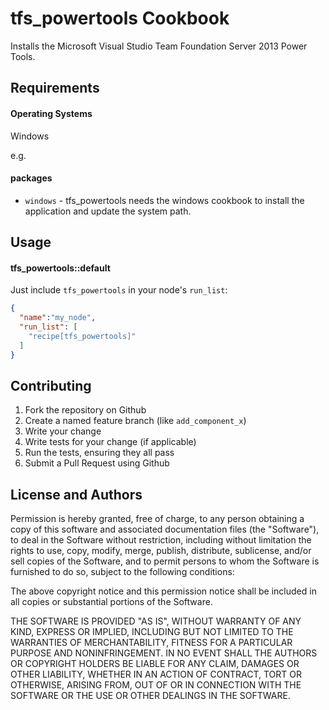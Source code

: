 tfs_powertools Cookbook
=======================
Installs the Microsoft Visual Studio Team Foundation Server 2013 Power Tools.

Requirements
------------
#### Operating Systems
Windows

e.g.
#### packages
- `windows` - tfs_powertools needs the windows cookbook to install the application and update the system path.

Usage
-----
#### tfs_powertools::default
Just include `tfs_powertools` in your node's `run_list`:

```json
{
  "name":"my_node",
  "run_list": [
    "recipe[tfs_powertools]"
  ]
}
```

Contributing
------------
1. Fork the repository on Github
2. Create a named feature branch (like `add_component_x`)
3. Write your change
4. Write tests for your change (if applicable)
5. Run the tests, ensuring they all pass
6. Submit a Pull Request using Github

License and Authors
-------------------
Permission is hereby granted, free of charge, to any person obtaining a copy
of this software and associated documentation files (the "Software"), to deal
in the Software without restriction, including without limitation the rights
to use, copy, modify, merge, publish, distribute, sublicense, and/or sell
copies of the Software, and to permit persons to whom the Software is
furnished to do so, subject to the following conditions:

The above copyright notice and this permission notice shall be included in all
copies or substantial portions of the Software.

THE SOFTWARE IS PROVIDED "AS IS", WITHOUT WARRANTY OF ANY KIND, EXPRESS OR
IMPLIED, INCLUDING BUT NOT LIMITED TO THE WARRANTIES OF MERCHANTABILITY,
FITNESS FOR A PARTICULAR PURPOSE AND NONINFRINGEMENT. IN NO EVENT SHALL THE
AUTHORS OR COPYRIGHT HOLDERS BE LIABLE FOR ANY CLAIM, DAMAGES OR OTHER
LIABILITY, WHETHER IN AN ACTION OF CONTRACT, TORT OR OTHERWISE, ARISING FROM,
OUT OF OR IN CONNECTION WITH THE SOFTWARE OR THE USE OR OTHER DEALINGS IN THE
SOFTWARE.
